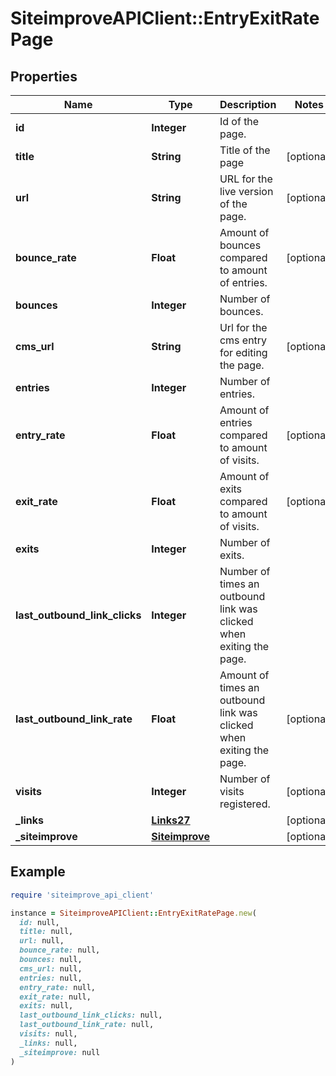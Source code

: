 # SiteimproveAPIClient::EntryExitRatePage

## Properties

| Name | Type | Description | Notes |
| ---- | ---- | ----------- | ----- |
| **id** | **Integer** | Id of the page. |  |
| **title** | **String** | Title of the page | [optional] |
| **url** | **String** | URL for the live version of the page. | [optional] |
| **bounce_rate** | **Float** | Amount of bounces compared to amount of entries. | [optional] |
| **bounces** | **Integer** | Number of bounces. |  |
| **cms_url** | **String** | Url for the cms entry for editing the page. | [optional] |
| **entries** | **Integer** | Number of entries. |  |
| **entry_rate** | **Float** | Amount of entries compared to amount of visits. | [optional] |
| **exit_rate** | **Float** | Amount of exits compared to amount of visits. | [optional] |
| **exits** | **Integer** | Number of exits. |  |
| **last_outbound_link_clicks** | **Integer** | Number of times an outbound link was clicked when exiting the page. |  |
| **last_outbound_link_rate** | **Float** | Amount of times an outbound link was clicked when exiting the page. | [optional] |
| **visits** | **Integer** | Number of visits registered. | [optional] |
| **_links** | [**Links27**](Links27.md) |  | [optional] |
| **_siteimprove** | [**Siteimprove**](Siteimprove.md) |  | [optional] |

## Example

```ruby
require 'siteimprove_api_client'

instance = SiteimproveAPIClient::EntryExitRatePage.new(
  id: null,
  title: null,
  url: null,
  bounce_rate: null,
  bounces: null,
  cms_url: null,
  entries: null,
  entry_rate: null,
  exit_rate: null,
  exits: null,
  last_outbound_link_clicks: null,
  last_outbound_link_rate: null,
  visits: null,
  _links: null,
  _siteimprove: null
)
```

